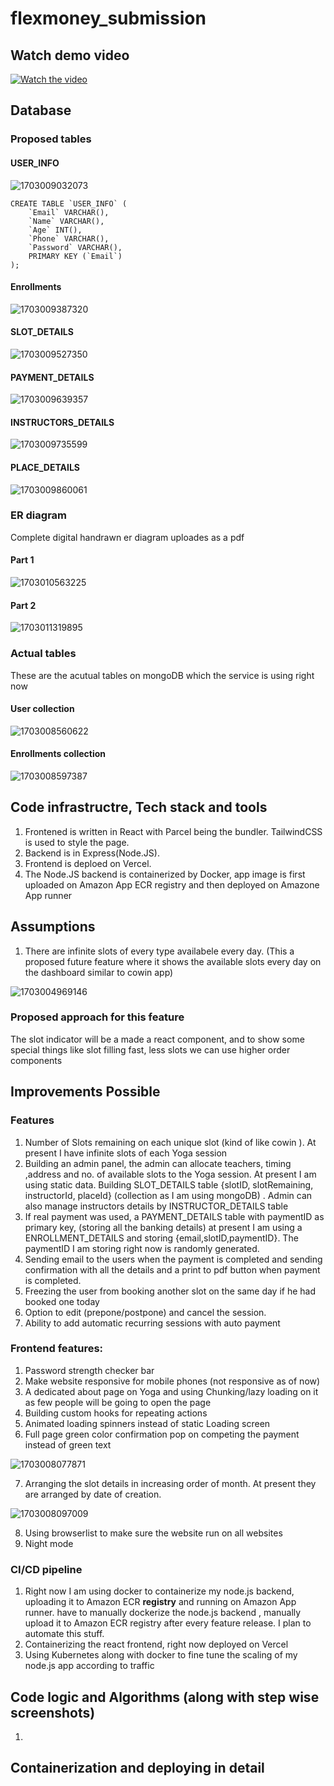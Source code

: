 ﻿# flexmoney_submission



## Watch demo video
[![Watch the video](https://i.postimg.cc/zvwgQLNg/photofunny-net.jpg)](https://www.youtube.com/watch?v=uc_ZqWY1o4g)


## Database
### Proposed tables

#### USER_INFO
![1703009032073](image/README/1703009032073.png)

```
CREATE TABLE `USER_INFO` (
	`Email` VARCHAR(),
	`Name` VARCHAR(),
	`Age` INT(),
	`Phone` VARCHAR(),
	`Password` VARCHAR(),
	PRIMARY KEY (`Email`)
);
```

#### Enrollments
![1703009387320](image/README/1703009387320.png)

#### SLOT_DETAILS
![1703009527350](image/README/1703009527350.png)

#### PAYMENT_DETAILS
 ![1703009639357](image/README/1703009639357.png)

#### INSTRUCTORS_DETAILS
![1703009735599](image/README/1703009735599.png)

#### PLACE_DETAILS
![1703009860061](image/README/1703009860061.png)




### ER diagram
Complete digital handrawn er diagram uploades as a pdf

#### Part 1
![1703010563225](image/README/1703010563225.png)

#### Part 2
![1703011319895](image/README/1703011319895.png)

### Actual tables
These are the acutual tables on mongoDB which the service is using right now

#### User collection
![1703008560622](image/README/1703008560622.png)

#### Enrollments collection
![1703008597387](image/README/1703008597387.png)



## Code infrastructre, Tech stack and tools
1. Frontened is written in React with Parcel being the bundler. TailwindCSS is used to style the page.
2. Backend is in Express(Node.JS).
3. Frontend is deploed on Vercel.
4. The Node.JS backend is containerized by Docker, app image is first uploaded on Amazon App ECR registry and then deployed on Amazone App runner 



## Assumptions
1. There are infinite slots of every type availabele every day. (This a proposed future feature where it shows the available slots every day on the dashboard similar to cowin app)

![1703004969146](image/README/1703004969146.png)
### Proposed approach for this feature
The slot indicator will be a made a react component, and to show some special things like slot filling fast, less slots we can use higher order components


## Improvements Possible
### Features

1. Number of  Slots remaining on each unique slot (kind of like cowin ). At present I have infinite slots of each Yoga session
2. Building an admin panel, the admin can allocate teachers, timing ,address and no. of available slots to the Yoga session. At present I am using static data. Building SLOT_DETAILS table {slotID, slotRemaining, instructorId, placeId}  (collection as I am using mongoDB)  . Admin can also manage instructors details by INSTRUCTOR_DETAILS table
3. If real payment was used, a PAYMENT_DETAILS table with paymentID as primary key, (storing all the banking details) at present I am using a ENROLLMENT_DETAILS and storing {email,slotID,paymentID}. The paymentID I am storing right now is randomly generated.
4. Sending email to the users when the payment is completed and sending confirmation with all the details and a print to pdf button when payment is completed.
5. Freezing the user from booking another slot on the same day if he had booked one today
6. Option to edit  (prepone/postpone) and cancel the session. 
7. Ability to add automatic recurring sessions with auto payment

### Frontend features:

1. Password strength checker bar
2. Make website responsive for mobile phones (not responsive as of now)
3. A dedicated about page on Yoga and using Chunking/lazy loading on it as few people will be going to open the page
4. Building custom hooks for repeating actions
5. Animated loading spinners instead of static Loading screen
6. Full page green color confirmation pop on competing the payment instead of green text

![1703008077871](image/README/1703008077871.png)

7. Arranging the slot details in increasing order of month. At present they are arranged by date of creation.

![1703008097009](image/README/1703008097009.png)

8. Using browserlist to make sure the website run on all websites
9. Night mode

### CI/CD pipeline

1. Right now I am using docker to containerize my node.js backend, uploading it to Amazon ECR **registry** and running on Amazon App runner.  have to manually dockerize the node.js backend , manually upload it to Amazon ECR registry after every feature release. I plan to automate this stuff.
2. Containerizing the react frontend, right now deployed on Vercel
3. Using Kubernetes along with docker to fine tune the scaling of my node.js app according to traffic

## Code logic and Algorithms  (along with step wise screenshots)
1. 


## Containerization and deploying in detail